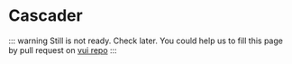 # Cascader

::: warning
Still is not ready. Check later.
You could help us to fill this page by pull request on [vui repo](https://github.com/42-sol/vui)
:::

<script setup>
import '@42sol/vui/dist/vui.css';
import { h, ref } from 'vue';
import { VuiCascader } from '@42sol/vui';

const data = [
  { value: "Account", title: "Account" },
  { value: "Card", title: "Card" },
  { value: "Contact", title: "Contact" },
  { value: "Contract", title: "Contract" },
  {
    value: "Document",
    title: "Document asdasdasdasdasdasdasdas",
    options: [
      { value: "FamilyMember", title: "Члены семьи", options: [] },
      {
        value: "Company",
        title: "Компании",
        getAsyncOptions: () => {
          return new Promise((res) => {
            setTimeout(() => {
              res([{ value: 'asyncCompany-1', title: 'Асинхронная компания' }]);
            }, 5000);
          });
        },
        options: [
          {
            value: "1",
            title: "Макдональдас",
            options: [
              {
                value: "1",
                title: "Документы Мака",
                render: () => {
                  return h('div', 'Доки мака');
                }
              }
            ]
          }
        ]
      },
    ]
  },
  {
    value: "Tax",
    title: "Tax",
    children: [
      {
        value: 'IndividualTax',
        title: 'Налоги физ лиц',
        children: [
          { value: "1", title: "Налог на роскошь" },
          { value: "2", title: "НДФЛ" },
        ]
      }
    ]
  },
];

const value = ref([]);
</script>

<vui-cascader class='w-96' :data='data' v-model='value' clearable></vui-cascader>